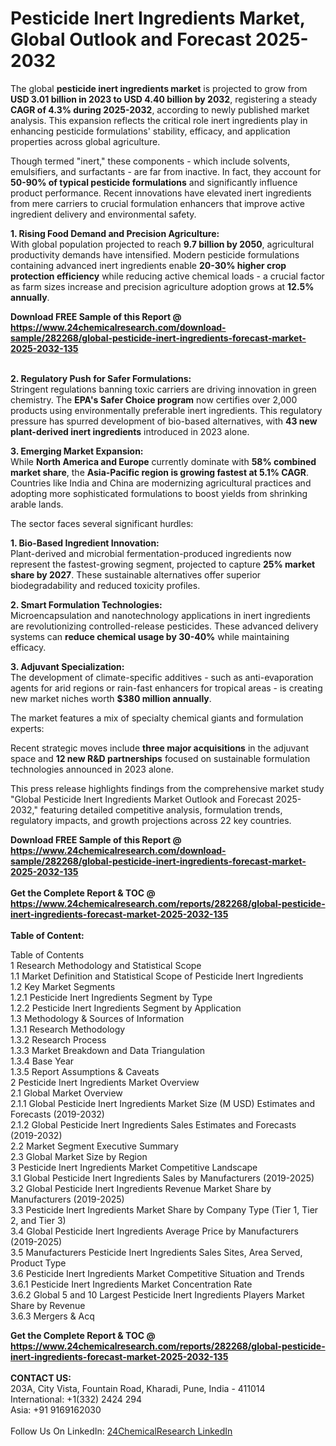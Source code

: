 <h1>Pesticide Inert Ingredients Market, Global Outlook and Forecast 2025-2032</h1><p>The global <strong>pesticide inert ingredients market</strong> is projected to grow from <strong>USD 3.01 billion in 2023 to USD 4.40 billion by 2032</strong>, registering a steady <strong>CAGR of 4.3% during 2025-2032</strong>, according to newly published market analysis. This expansion reflects the critical role inert ingredients play in enhancing pesticide formulations' stability, efficacy, and application properties across global agriculture.</p><p>Though termed "inert," these components - which include solvents, emulsifiers, and surfactants - are far from inactive. In fact, they account for <strong>50-90% of typical pesticide formulations</strong> and significantly influence product performance. Recent innovations have elevated inert ingredients from mere carriers to crucial formulation enhancers that improve active ingredient delivery and environmental safety.</p><p><strong>1. Rising Food Demand and Precision Agriculture:</strong><br>
With global population projected to reach <strong>9.7 billion by 2050</strong>, agricultural productivity demands have intensified. Modern pesticide formulations containing advanced inert ingredients enable <strong>20-30% higher crop protection efficiency</strong> while reducing active chemical loads - a crucial factor as farm sizes increase and precision agriculture adoption grows at <strong>12.5% annually</strong>.</p><div><b>Download FREE Sample of this Report @ 
            <a href="https://www.24chemicalresearch.com/download-sample/282268/global-pesticide-inert-ingredients-forecast-market-2025-2032-135">
            https://www.24chemicalresearch.com/download-sample/282268/global-pesticide-inert-ingredients-forecast-market-2025-2032-135</a></b></div><br><p><strong>2. Regulatory Push for Safer Formulations:</strong><br>
Stringent regulations banning toxic carriers are driving innovation in green chemistry. The <strong>EPA's Safer Choice program</strong> now certifies over 2,000 products using environmentally preferable inert ingredients. This regulatory pressure has spurred development of bio-based alternatives, with <strong>43 new plant-derived inert ingredients</strong> introduced in 2023 alone.</p><p><strong>3. Emerging Market Expansion:</strong><br>
While <strong>North America and Europe</strong> currently dominate with <strong>58% combined market share</strong>, the <strong>Asia-Pacific region is growing fastest at 5.1% CAGR</strong>. Countries like India and China are modernizing agricultural practices and adopting more sophisticated formulations to boost yields from shrinking arable lands.</p><p>The sector faces several significant hurdles:</p><p><strong>1. Bio-Based Ingredient Innovation:</strong><br>
Plant-derived and microbial fermentation-produced ingredients now represent the fastest-growing segment, projected to capture <strong>25% market share by 2027</strong>. These sustainable alternatives offer superior biodegradability and reduced toxicity profiles.</p><p><strong>2. Smart Formulation Technologies:</strong><br>
Microencapsulation and nanotechnology applications in inert ingredients are revolutionizing controlled-release pesticides. These advanced delivery systems can <strong>reduce chemical usage by 30-40%</strong> while maintaining efficacy.</p><p><strong>3. Adjuvant Specialization:</strong><br>
The development of climate-specific additives - such as anti-evaporation agents for arid regions or rain-fast enhancers for tropical areas - is creating new market niches worth <strong>$380 million annually</strong>.</p><p>The market features a mix of specialty chemical giants and formulation experts:</p><p>Recent strategic moves include <strong>three major acquisitions</strong> in the adjuvant space and <strong>12 new R&amp;D partnerships</strong> focused on sustainable formulation technologies announced in 2023 alone.</p><p>This press release highlights findings from the comprehensive market study "Global Pesticide Inert Ingredients Market Outlook and Forecast 2025-2032," featuring detailed competitive analysis, formulation trends, regulatory impacts, and growth projections across 22 key countries.</p><div><b>Download FREE Sample of this Report @ 
            <a href="https://www.24chemicalresearch.com/download-sample/282268/global-pesticide-inert-ingredients-forecast-market-2025-2032-135">
            https://www.24chemicalresearch.com/download-sample/282268/global-pesticide-inert-ingredients-forecast-market-2025-2032-135</a></b></div><br><div><b>Get the Complete Report & TOC @ 
            <a href="https://www.24chemicalresearch.com/reports/282268/global-pesticide-inert-ingredients-forecast-market-2025-2032-135">
            https://www.24chemicalresearch.com/reports/282268/global-pesticide-inert-ingredients-forecast-market-2025-2032-135</a></b></div><br>
            <b>Table of Content:</b><p>Table of Contents<br />
1 Research Methodology and Statistical Scope<br />
1.1 Market Definition and Statistical Scope of Pesticide Inert Ingredients<br />
1.2 Key Market Segments<br />
1.2.1 Pesticide Inert Ingredients Segment by Type<br />
1.2.2 Pesticide Inert Ingredients Segment by Application<br />
1.3 Methodology & Sources of Information<br />
1.3.1 Research Methodology<br />
1.3.2 Research Process<br />
1.3.3 Market Breakdown and Data Triangulation<br />
1.3.4 Base Year<br />
1.3.5 Report Assumptions & Caveats<br />
2 Pesticide Inert Ingredients Market Overview<br />
2.1 Global Market Overview<br />
2.1.1 Global Pesticide Inert Ingredients Market Size (M USD) Estimates and Forecasts (2019-2032)<br />
2.1.2 Global Pesticide Inert Ingredients Sales Estimates and Forecasts (2019-2032)<br />
2.2 Market Segment Executive Summary<br />
2.3 Global Market Size by Region<br />
3 Pesticide Inert Ingredients Market Competitive Landscape<br />
3.1 Global Pesticide Inert Ingredients Sales by Manufacturers (2019-2025)<br />
3.2 Global Pesticide Inert Ingredients Revenue Market Share by Manufacturers (2019-2025)<br />
3.3 Pesticide Inert Ingredients Market Share by Company Type (Tier 1, Tier 2, and Tier 3)<br />
3.4 Global Pesticide Inert Ingredients Average Price by Manufacturers (2019-2025)<br />
3.5 Manufacturers Pesticide Inert Ingredients Sales Sites, Area Served, Product Type<br />
3.6 Pesticide Inert Ingredients Market Competitive Situation and Trends<br />
3.6.1 Pesticide Inert Ingredients Market Concentration Rate<br />
3.6.2 Global 5 and 10 Largest Pesticide Inert Ingredients Players Market Share by Revenue<br />
3.6.3 Mergers & Acq</p><div><b>Get the Complete Report & TOC @ 
            <a href="https://www.24chemicalresearch.com/reports/282268/global-pesticide-inert-ingredients-forecast-market-2025-2032-135">
            https://www.24chemicalresearch.com/reports/282268/global-pesticide-inert-ingredients-forecast-market-2025-2032-135</a></b></div><br><b>CONTACT US:</b><br>
            203A, City Vista, Fountain Road, Kharadi, Pune, India - 411014<br>
            International: +1(332) 2424 294<br>
            Asia: +91 9169162030 <br><br>
            Follow Us On LinkedIn: <a href="https://www.linkedin.com/company/24chemicalresearch/">24ChemicalResearch LinkedIn</a>